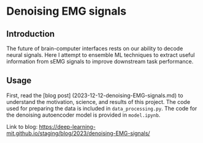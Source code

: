 # Denoising EMG signals

## Introduction
The future of brain-computer interfaces rests on our ability to decode neural signals. Here I attempt to ensemble ML techniques to extract useful information from sEMG signals to improve downstream task performance.

## Usage
First, read the [blog post] (2023-12-12-denoising-EMG-signals.md) to understand the motivation, science, and results of this project. The code used for preparing the data is included in ```data_processing.py```. The code for the denoising autoencoder model is provided in ```model.ipynb```.

Link to blog: https://deep-learning-mit.github.io/staging/blog/2023/denoising-EMG-signals/
